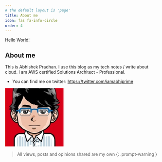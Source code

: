 ```yaml
---
# the default layout is 'page'
title: About me
icon: fas fa-info-circle
order: 4
---
```


Hello World!

## About me
This is Abhishek Pradhan. I use this blog as my tech notes / write about cloud. I am AWS certified Solutions Architect - Professional.

- You can find me on twitter: <https://twitter.com/iamabhiprime>

![image](/assets/img/favicons/avatar.jpg)

> All views, posts and opinions shared are my own
 {: .prompt-warning }
